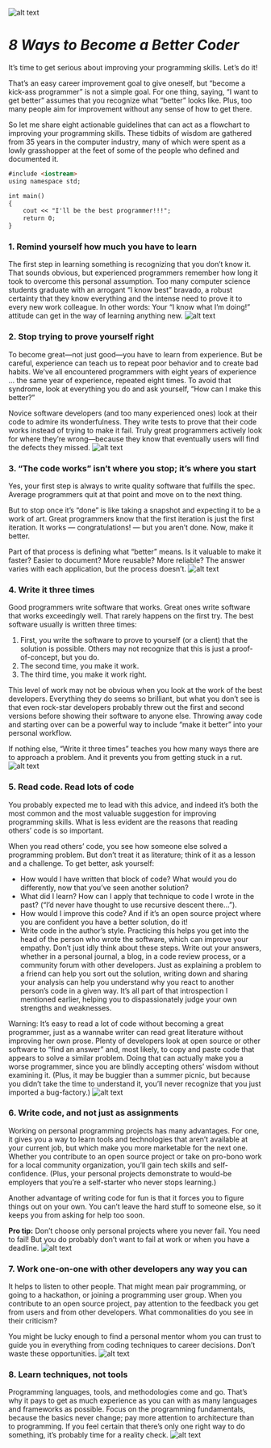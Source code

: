 ![alt text](https://www.decisionneurolab.com/resources/Intro_to_Programming_for_Psychologists/files/programming-journal-overview.jpg)


# _8 Ways to Become a Better Coder_


It’s time to get serious about improving your programming skills. Let’s do it!

That’s an easy career improvement goal to give oneself, but “become a kick-ass programmer” is not a simple goal. For one thing, saying, “I want to get better” assumes that you recognize what “better” looks like. Plus, too many people aim for improvement without any sense of how to get there.

So let me share eight actionable guidelines that can act as a flowchart to improving your programming skills. These tidbits of wisdom are gathered from 35 years in the computer industry, many of which were spent as a lowly grasshopper at the feet of some of the people who defined and documented it.

```markdown
#include <iostream>
using namespace std;

int main() 
{
    cout << "I'll be the best programmer!!!";
    return 0;
}
```


### 1. Remind yourself how much you have to learn

The first step in learning something is recognizing that you don’t know it. That sounds obvious, but experienced programmers remember how long it took to overcome this personal assumption. Too many computer science students graduate with an arrogant “I know best” bravado, a robust certainty that they know everything and the intense need to prove it to every new work colleague. In other words: Your “I know what I’m doing!” attitude can get in the way of learning anything new.
![alt text](https://blog.tutoronline.ru/media/621834/learning-how-to-learn.jpg)


### 2. Stop trying to prove yourself right

To become great—not just good—you have to learn from experience. But be careful, experience can teach us to repeat poor behavior and to create bad habits. We’ve all encountered programmers with eight years of experience … the same year of experience, repeated eight times. To avoid that syndrome, look at everything you do and ask yourself, “How can I make this better?”

Novice software developers (and too many experienced ones) look at their code to admire its wonderfulness. They write tests to prove that their code works instead of trying to make it fail. Truly great programmers actively look for where they’re wrong—because they know that eventually users will find the defects they missed.
![alt text](https://i0.wp.com/positivelypinoy.com/wp-content/uploads/2015/10/October-30-Acknowledge-Your-Mistakes.jpg?resize=665%2C250)


### 3. “The code works” isn’t where you stop; it’s where you start

Yes, your first step is always to write quality software that fulfills the spec. Average programmers quit at that point and move on to the next thing.

But to stop once it’s “done” is like taking a snapshot and expecting it to be a work of art. Great programmers know that the first iteration is just the first iteration. It works — congratulations! — but you aren’t done. Now, make it better.

Part of that process is defining what “better” means. Is it valuable to make it faster? Easier to document? More reusable? More reliable? The answer varies with each application, but the process doesn’t.
![alt text](https://cdn11.bigcommerce.com/s-txsc2vxkm2/images/stencil/500x659/products/3295/7538/CH092-2__98037.1501842821.jpg?c=2&imbypass=on)


### 4. Write it three times

Good programmers write software that works. Great ones write software that works exceedingly well. That rarely happens on the first try. The best software usually is written three times:

1. First, you write the software to prove to yourself (or a client) that the solution is possible. Others may not recognize that this      is just a proof-of-concept, but you do.
2. The second time, you make it work.
3. The third time, you make it work right.
  
This level of work may not be obvious when you look at the work of the best developers. Everything they do seems so brilliant, but what you don’t see is that even rock-star developers probably threw out the first and second versions before showing their software to anyone else. Throwing away code and starting over can be a powerful way to include “make it better” into your personal workflow.

If nothing else, “Write it three times” teaches you how many ways there are to approach a problem. And it prevents you from getting stuck in a rut.
![alt text](https://pbs.twimg.com/media/DizGuAEWsAAV8e4.jpg:large)


### 5. Read code. Read lots of code

You probably expected me to lead with this advice, and indeed it’s both the most common and the most valuable suggestion for improving programming skills. What is less evident are the reasons that reading others’ code is so important.

When you read others’ code, you see how someone else solved a programming problem. But don’t treat it as literature; think of it as a lesson and a challenge. To get better, ask yourself:

- How would I have written that block of code? What would you do differently, now that you’ve seen another solution?
- What did I learn? How can I apply that technique to code I wrote in the past? (“I’d never have thought to use recursive descent         there…”).
- How would I improve this code? And if it’s an open source project where you are confident you have a better solution, do it!
- Write code in the author’s style. Practicing this helps you get into the head of the person who wrote the software, which can improve   your empathy.
Don’t just idly think about these steps. Write out your answers, whether in a personal journal, a blog, in a code review process, or a community forum with other developers. Just as explaining a problem to a friend can help you sort out the solution, writing down and sharing your analysis can help you understand why you react to another person’s code in a given way. It’s all part of that introspection I mentioned earlier, helping you to dispassionately judge your own strengths and weaknesses.

Warning: It’s easy to read a lot of code without becoming a great programmer, just as a wannabe writer can read great literature without improving her own prose. Plenty of developers look at open source or other software to “find an answer” and, most likely, to copy and paste code that appears to solve a similar problem. Doing that can actually make you a worse programmer, since you are blindly accepting others’ wisdom without examining it. (Plus, it may be buggier than a summer picnic, but because you didn’t take the time to understand it, you’ll never recognize that you just imported a bug-factory.)
![alt text](https://i2.wp.com/www.ecampusnews.com/files/2016/05/ebook.jpg)


### 6. Write code, and not just as assignments

Working on personal programming projects has many advantages. For one, it gives you a way to learn tools and technologies that aren’t available at your current job, but which make you more marketable for the next one. Whether you contribute to an open source project or take on pro-bono work for a local community organization, you’ll gain tech skills and self-confidence. (Plus, your personal projects demonstrate to would-be employers that you’re a self-starter who never stops learning.)

Another advantage of writing code for fun is that it forces you to figure things out on your own. You can’t leave the hard stuff to someone else, so it keeps you from asking for help too soon.

**Pro tip:** Don’t choose only personal projects where you never fail. You need to fail! But you do probably don’t want to fail at work or when you have a deadline.
![alt text](https://images.activityhero.com/57614/original/1fe256c9-508c-40fc-a721-14a24008c49a.png)

### 7. Work one-on-one with other developers any way you can

It helps to listen to other people. That might mean pair programming, or going to a hackathon, or joining a programming user group. When you contribute to an open source project, pay attention to the feedback you get from users and from other developers. What commonalities do you see in their criticism?

You might be lucky enough to find a personal mentor whom you can trust to guide you in everything from coding techniques to career decisions. Don’t waste these opportunities.
![alt text](https://mk0enterpriseirdbne0.kinstacdn.com/wp-content/uploads/2017/08/solution-selling.jpg)


### 8. Learn techniques, not tools

Programming languages, tools, and methodologies come and go. That’s why it pays to get as much experience as you can with as many languages and frameworks as possible. Focus on the programming fundamentals, because the basics never change; pay more attention to architecture than to programming. If you feel certain that there’s only one right way to do something, it’s probably time for a reality check. 
![alt text](https://media.boingboing.net/wp-content/uploads/2015/05/lean.jpg)

